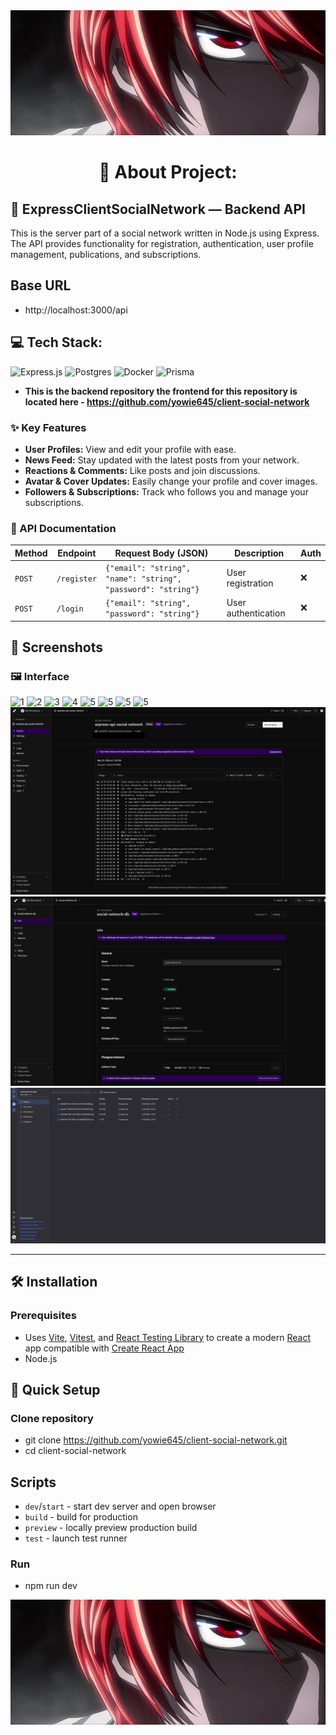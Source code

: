 <img src="screenshots/prev.jpg" width="100%" height="200px" alt="Preview">

<h1 align="center">💫 About Project:</h1>

## 🧸 ExpressClientSocialNetwork — Backend API

This is the server part of a social network written in Node.js using Express. The API provides functionality for registration, authentication, user profile management, publications, and subscriptions.

## Base URL

- http://localhost:3000/api

## 💻 Tech Stack:

![Express.js](https://img.shields.io/badge/express.js-%23404d59.svg?style=for-the-badge&logo=express&logoColor=%2361DAFB) ![Postgres](https://img.shields.io/badge/postgres-%23316192.svg?style=for-the-badge&logo=postgresql&logoColor=white) ![Docker](https://img.shields.io/badge/docker-%230db7ed.svg?style=for-the-badge&logo=docker&logoColor=white) ![Prisma](https://img.shields.io/badge/Prisma-3982CE?style=for-the-badge&logo=Prisma&logoColor=white)

- **This is the backend repository the frontend for this repository is located here - https://github.com/yowie645/client-social-network**

### ✨ Key Features

- **User Profiles:** View and edit your profile with ease.
- **News Feed:** Stay updated with the latest posts from your network.
- **Reactions & Comments:** Like posts and join discussions.
- **Avatar & Cover Updates:** Easily change your profile and cover images.
- **Followers & Subscriptions:** Track who follows you and manage your subscriptions.

### 📄 API Documentation

| Method | Endpoint    | Request Body (JSON)                                           | Description         | Auth |
| ------ | ----------- | ------------------------------------------------------------- | ------------------- | ---- |
| `POST` | `/register` | `{"email": "string", "name": "string", "password": "string"}` | User registration   | ❌   |
| `POST` | `/login`    | `{"email": "string", "password": "string"}`                   | User authentication | ❌   |

## 📸 Screenshots

### 🖼️ Interface

![1](screenshots/11.jpg)
![2](screenshots/10.jpg)
![3](screenshots/9.jpg)
![4](screenshots/8.jpg)
![5](screenshots/7.jpg)
![5](screenshots/6.jpg)
![5](screenshots/5.jpg)
![5](screenshots/4.jpg)
![5](screenshots/3.jpg)
![5](screenshots/2.jpg)
![5](screenshots/1.jpg)

---

## 🛠️ Installation

### Prerequisites

- Uses [Vite](https://vitejs.dev/), [Vitest](https://vitest.dev/), and [React Testing Library](https://github.com/testing-library/react-testing-library) to create a modern [React](https://react.dev/) app compatible with [Create React App](https://create-react-app.dev/)
- Node.js

## 🪭 Quick Setup

### Clone repository

- git clone https://github.com/yowie645/client-social-network.git
- cd client-social-network

## Scripts

- `dev`/`start` - start dev server and open browser
- `build` - build for production
- `preview` - locally preview production build
- `test` - launch test runner

### Run

- npm run dev

<img src="screenshots/prev.jpg" width="100%" height="200px" alt="Preview">
